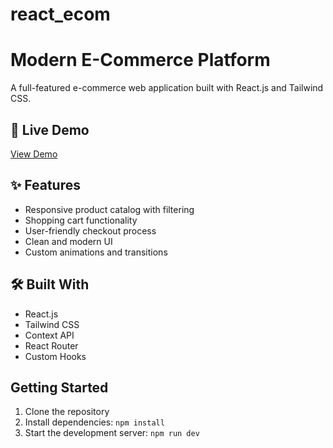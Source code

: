 # react_ecom
# Modern E-Commerce Platform

A full-featured e-commerce web application built with React.js and Tailwind CSS.

## 🚀 Live Demo
[View Demo](https://stirring-snickerdoodle-0f2974.netlify.app/)

## ✨ Features
- Responsive product catalog with filtering
- Shopping cart functionality
- User-friendly checkout process
- Clean and modern UI
- Custom animations and transitions

## 🛠️ Built With
- React.js
- Tailwind CSS
- Context API
- React Router
- Custom Hooks

## Getting Started
1. Clone the repository
2. Install dependencies: `npm install`
3. Start the development server: `npm run dev`
